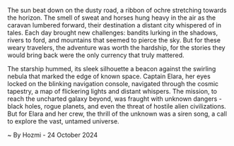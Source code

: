 
The sun beat down on the dusty road, a ribbon of ochre stretching towards the horizon.  The smell of sweat and horses hung heavy in the air as the caravan lumbered forward, their destination a distant city whispered of in tales.  Each day brought new challenges: bandits lurking in the shadows, rivers to ford, and mountains that seemed to pierce the sky.  But for these weary travelers, the adventure was worth the hardship, for the stories they would bring back were the only currency that truly mattered.

The starship hummed, its sleek silhouette a beacon against the swirling nebula that marked the edge of known space.  Captain Elara, her eyes locked on the blinking navigation console, navigated through the cosmic tapestry, a map of flickering lights and distant whispers. The mission, to reach the uncharted galaxy beyond, was fraught with unknown dangers - black holes, rogue planets, and even the threat of hostile alien civilizations.  But for Elara and her crew, the thrill of the unknown was a siren song, a call to explore the vast, untamed universe. 

~ By Hozmi - 24 October 2024
